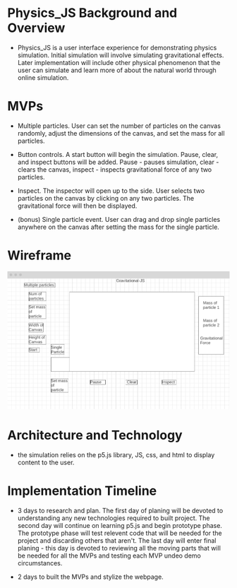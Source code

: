 # Physics_JS Background and Overview

- Physics_JS is a user interface experience for demonstrating physics simulation. Initial simulation will involve simulating gravitational effects. Later implementation will include other physical phenomenon that the user can simulate and learn more of about the natural world through online simulation. 

# MVPs 
- Multiple particles. User can set the number of particles on the canvas randomly, adjust the dimensions of the canvas, and set the mass for all particles. 

- Button controls. A start button will begin the simulation. Pause, clear, and inspect buttons will be added. Pause - pauses simulation, clear - clears the canvas, inspect - inspects gravitational force of any two particles. 

- Inspect. The inspector will open up to the side. User selects two particles on the canvas by clicking on any two particles. The gravitational force will then be displayed. 

- (bonus) Single particle event. User can drag and drop single particles anywhere on the canvas after setting the mass for the single particle. 

# Wireframe 

![Image of wireframe](/assets/images/wireframe.png)

# Architecture and Technology

- the simulation relies on the p5.js library, JS, css, and html to display content to the user. 

# Implementation Timeline 

- 3 days to research and plan. The first day of planing will be devoted to understanding any new technologies required to built project. The second day will continue on learning p5.js and begin prototype phase. The prototype phase will test relevent code that will be needed for the project and discarding others that aren't. The last day will enter final planing - this day is devoted to reviewing all the moving parts that will be needed for all the MVPs and testing each MVP undeo demo circumstances. 

- 2 days to built the MVPs and stylize the webpage. 
